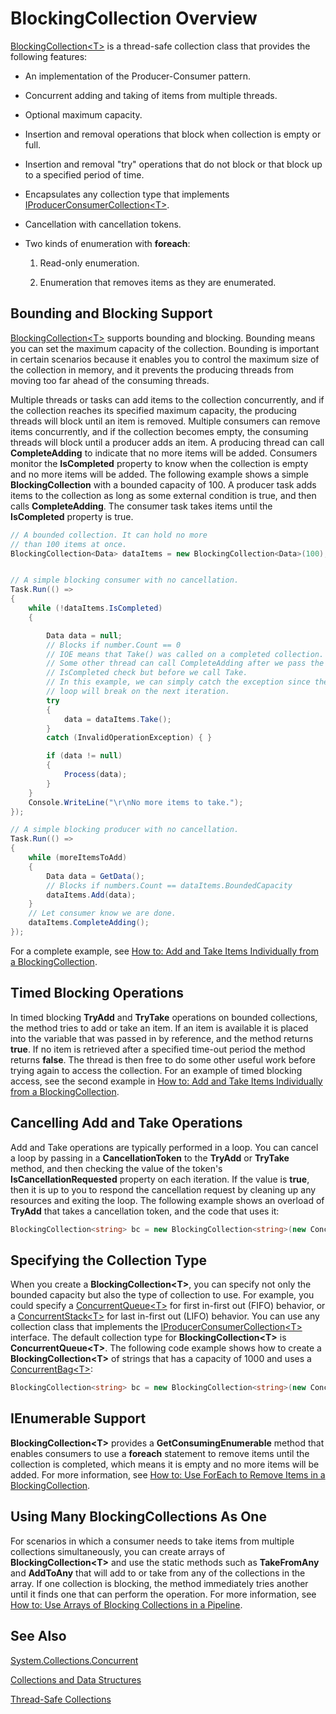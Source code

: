 # BlockingCollection Overview

[BlockingCollection&lt;T&gt;](http://dotnet.github.io/api/System.Collections.Concurrent.BlockingCollection%601.html) is a thread-safe collection class that provides the following features:

*   An implementation of the Producer-Consumer pattern.

*   Concurrent adding and taking of items from multiple threads.

*   Optional maximum capacity.

*   Insertion and removal operations that block when collection is empty or full.

*   Insertion and removal "try" operations that do not block or that block up to a specified period of time.

*   Encapsulates any collection type that implements [IProducerConsumerCollection&lt;T&gt;](http://dotnet.github.io/api/System.Collections.Concurrent.IProducerConsumerCollection%601.html).

*   Cancellation with cancellation tokens.

*   Two kinds of enumeration with **foreach**: 

    1. Read-only enumeration.
    
    2. Enumeration that removes items as they are enumerated.
    
## Bounding and Blocking Support 

[BlockingCollection&lt;T&gt;](http://dotnet.github.io/api/System.Collections.Concurrent.BlockingCollection%601.html) supports bounding and blocking. Bounding means you can set the maximum capacity of the collection. Bounding is important in certain scenarios because it enables you to control the maximum size of the collection in memory, and it prevents the producing threads from moving too far ahead of the consuming threads.

Multiple threads or tasks can add items to the collection concurrently, and if the collection reaches its specified maximum capacity, the producing threads will block until an item is removed. Multiple consumers can remove items concurrently, and if the collection becomes empty, the consuming threads will block until a producer adds an item. A producing thread can call **CompleteAdding** to indicate that no more items will be added. Consumers monitor the **IsCompleted** property to know when the collection is empty and no more items will be added. The following example shows a simple **BlockingCollection** with a bounded capacity of 100. A producer task adds items to the collection as long as some external condition is true, and then calls **CompleteAdding**. The consumer task takes items until the **IsCompleted** property is true.

```csharp
// A bounded collection. It can hold no more 
// than 100 items at once.
BlockingCollection<Data> dataItems = new BlockingCollection<Data>(100);


// A simple blocking consumer with no cancellation.
Task.Run(() => 
{
    while (!dataItems.IsCompleted)
    {

        Data data = null;
        // Blocks if number.Count == 0
        // IOE means that Take() was called on a completed collection.
        // Some other thread can call CompleteAdding after we pass the
        // IsCompleted check but before we call Take. 
        // In this example, we can simply catch the exception since the 
        // loop will break on the next iteration.
        try
        {
            data = dataItems.Take();
        }
        catch (InvalidOperationException) { }

        if (data != null)
        {
            Process(data);
        }
    }
    Console.WriteLine("\r\nNo more items to take.");
});

// A simple blocking producer with no cancellation.
Task.Run(() =>
{
    while (moreItemsToAdd)
    {
        Data data = GetData();
        // Blocks if numbers.Count == dataItems.BoundedCapacity
        dataItems.Add(data);
    }
    // Let consumer know we are done.
    dataItems.CompleteAdding();
});
```

For a complete example, see [How to: Add and Take Items Individually from a BlockingCollection](howtoAddandTakeItems.md).

## Timed Blocking Operations

In timed blocking **TryAdd** and **TryTake** operations on bounded collections, the method tries to add or take an item. If an item is available it is placed into the variable that was passed in by reference, and the method returns **true**. If no item is retrieved after a specified time-out period the method returns **false**. The thread is then free to do some other useful work before trying again to access the collection. For an example of timed blocking access, see the second example in [How to: Add and Take Items Individually from a BlockingCollection](howtoAddandTakeItems.md).

## Cancelling Add and Take Operations

Add and Take operations are typically performed in a loop. You can cancel a loop by passing in a **CancellationToken** to the **TryAdd** or **TryTake** method, and then checking the value of the token's **IsCancellationRequested** property on each iteration. If the value is **true**, then it is up to you to respond the cancellation request by cleaning up any resources and exiting the loop. The following example shows an overload of **TryAdd** that takes a cancellation token, and the code that uses it:

```csharp
BlockingCollection<string> bc = new BlockingCollection<string>(new ConcurrentBag<string>(), 1000 );
```

## Specifying the Collection Type

When you create a **BlockingCollection&lt;T&gt;**, you can specify not only the bounded capacity but also the type of collection to use. For example, you could specify a [ConcurrentQueue&lt;T&gt;](http://dotnet.github.io/api/System.Collections.Concurrent.ConcurrentQueue%601.html) for first in-first out (FIFO) behavior, or a [ConcurrentStack&lt;T&gt;](http://dotnet.github.io/api/System.Collections.Concurrent.ConcurrentStack%601.html) for last in-first out (LIFO) behavior. You can use any collection class that implements the [IProducerConsumerCollection&lt;T&gt;](http://dotnet.github.io/api/System.Collections.Concurrent.IProducerConsumerCollection%601.html) interface. The default collection type for **BlockingCollection&lt;T&gt;** is **ConcurrentQueue&lt;T&gt;**. The following code example shows how to create a **BlockingCollection&lt;T&gt;** of strings that has a capacity of 1000 and uses a [ConcurrentBag&lt;T&gt;](http://dotnet.github.io/api/System.Collections.Concurrent.ConcurrentBag%601.html):

```csharp
BlockingCollection<string> bc = new BlockingCollection<string>(new ConcurrentBag<string>(), 1000 );
```

## IEnumerable Support

**BlockingCollection&lt;T&gt;** provides a **GetConsumingEnumerable** method that enables consumers to use a **foreach** statement to remove items until the collection is completed, which means it is empty and no more items will be added. For more information, see [How to: Use ForEach to Remove Items in a BlockingCollection](howtoUseForEachtoRemove.md).

## Using Many BlockingCollections As One

For scenarios in which a consumer needs to take items from multiple collections simultaneously, you can create arrays of **BlockingCollection&lt;T&gt;** and use the static methods such as **TakeFromAny** and **AddToAny** that will add to or take from any of the collections in the array. If one collection is blocking, the method immediately tries another until it finds one that can perform the operation. For more information, see [How to: Use Arrays of Blocking Collections in a Pipeline](howtoUseArraysofBlockingCollections.md).

## See Also

[System.Collections.Concurrent](http://dotnet.github.io/api/System.Collections.Concurrent.html)

[Collections and Data Structures](Collections%20and%20Data%20Structures.md)

[Thread-Safe Collections](thread-safeCollections.md)

